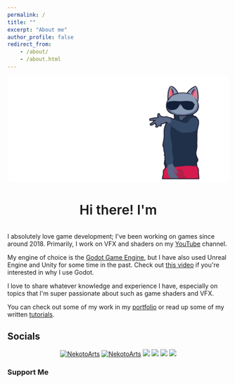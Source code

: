 ```yaml
---
permalink: /
title: ""
excerpt: "About me"
author_profile: false
redirect_from:
    - /about/
    - /about.html
---
```


<link rel="stylesheet" href="main_page_custom.css">

<div>
<style scoped>
.banner_container {
    position: relative;
    animation: slideInFromRight 1s ease-out;
}
.banner_paint_layer {
    position: relative;
    animation: banner_back 2s ease-in-out;
    animation-iteration-count: infinite;
}
.banner_text_layer {
    position: absolute;
    top: 0;
    left: 0;
}
.banner_nekoto_layer {
    position: absolute;
    top: 0;
    left: 0;
    animation: banner_front 2s ease-in-out;
    animation-iteration-count: infinite;
}
@keyframes slideInFromRight {
0% {
transform: translateX(100%);
}
100% {
transform: translateX(0);
}
}
@keyframes wipe-in-left {
  from {
    clip-path: inset(0 0 0 100%);
  }
  to {
    clip-path: inset(0 0 0 0);
  }
}
[transition-style="in:wipe:left"] {
  animation: 2.5s cubic-bezier(.25, 1, .30, 1) wipe-in-left both;
}
@keyframes banner_back {
0% {
transform: translateX(-5px);
}
50% {
transform: translateX(5px);
}
100% {
transform: translateX(-5px);
}
}
@keyframes banner_front {
0% {
transform: translateX(5px);
}
50% {
transform: translateX(-5px);
}
100% {
transform: translateX(5px);
}
}
</style>
<div class="banner_container" transition-style="in:wipe:left">
<img class="banner_paint_layer banner" src="/images/Webpage_Banner_Stack/Pain_Splat_layer_draft2.png" />
<img class="banner_text_layer banner" src="/images/Webpage_Banner_Stack/Text_layer_draft2.png" />
<img class="banner_nekoto_layer banner" src="/images/Webpage_Banner_Stack/Nekoto_layer_draft2.png" />
</div>
</div>

<div class="typewriter-basic">
<style scoped>
.container {
    width: 100%;
    display: flex;
    align-items: center;
    align-content: center;
    justify-content: center;
}
.container h1 {
    font-size: 30px;
    font-weight: 600;
    text-align: center;
}
.auto-type {
    color: #e94560;
}
</style>
    <div class="container">
        <h1>Hi there! I'm <span class="auto-type"></span></h1>
    </div>
    <script src="https://cdn.jsdelivr.net/npm/typed.js@2.0.12"></script>
    <script>
        var typed = new Typed(".auto-type", {
            strings: [
                "a Technical Artist",
                "making VFX",
                "in love with shaders",
                "a hobbyist Game Developer",
                "an Engineering student",
                "a Youtuber, sometimes...",
                "drowning in shader code",
                "making tutorials",
            ],
            typeSpeed: 100,
            backSpeed: 60,
            loop: true,
        });
    </script>

</div>

I absolutely love game development; I've been working on games since around 2018. Primarily, I work on VFX and shaders on my [YouTube](https://www.youtube.com/c/NekotoArts) channel.

My engine of choice is the [Godot Game Engine](https://godotengine.org), but I have also used Unreal Engine and Unity for some time in the past. Check out [this video](https://www.youtube.com/watch?v=ILcP0TeF7fU) if you're interested in why I use Godot.

I love to share whatever knowledge and experience I have, especially on topics that I'm super passionate about such as game shaders and VFX.

You can check out some of my work in my [portfolio](/portfolio/) or read up some of my written [tutorials](/teaching/).

## Socials

<p align="center">
<a href="https://www.youtube.com/channel/UCD7K_FECPHTF0z5okAVlh0g/featured" target="blank"><img src="https://img.shields.io/badge/NekotoArts-%23FF0000.svg?style=for-the-badge&logo=YouTube&logoColor=white" alt="NekotoArts" /></a>
<a href="https://twitter.com/NekotoArts" target="blank"><img src="https://img.shields.io/badge/NekotoArts-%231DA1F2.svg?style=for-the-badge&logo=Twitter&logoColor=white" alt="NekotoArts" /></a>
<a href="https://nekotoarts.itch.io/" target="blank"><img src="https://img.shields.io/badge/Itch-%23FF0B34.svg?style=for-the-badge&logo=Itch.io&logoColor=white" /></a>
<a href="https://godotshaders.com/author/nekotoarts/" target="blank"><img src="https://img.shields.io/badge/Godot_Shaders-%23FFFFFF.svg?style=for-the-badge&logo=godot-engine" /></a>
<a href="https://reddit.com/user/XDGregory" target="blank"><img src="https://img.shields.io/badge/Reddit-FF4500?style=for-the-badge&logo=reddit&logoColor=white" /></a>
<a href="https://discord.gg/eX5Qygqve6" target="blank"><img src="https://img.shields.io/badge/NekotoArts_Server-%235865F2.svg?style=for-the-badge&logo=discord&logoColor=white" /></a>
</p>

### Support Me

<p align="center">
<script type='text/javascript' src='https://storage.ko-fi.com/cdn/widget/Widget_2.js'></script><script type='text/javascript'>kofiwidget2.init('Support Nekoto on Ko-fi', '#e02850', 'B0B3DMHCU');kofiwidget2.draw();</script>
</p>
